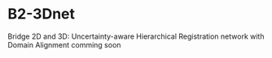 # B2-3Dnet
Bridge 2D and 3D: Uncertainty-aware Hierarchical Registration network with Domain Alignment
comming soon
